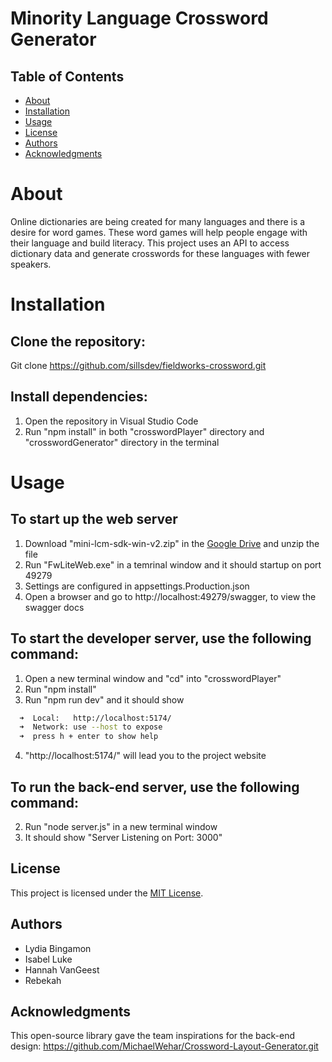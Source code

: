 # Minority Language Crossword Generator

## Table of Contents

- [About](#about)
- [Installation](#installation)
- [Usage](#usage)
- [License](#license)
- [Authors](#authors)
- [Acknowledgments](#acknowledgments)


# About
 Online dictionaries are being created for many languages and there is a desire for word games. These word games will help people engage with their language and build literacy. This project uses an API to access dictionary data and generate crosswords for these languages with fewer speakers.

# Installation
 ## Clone the repository:
  Git clone https://github.com/sillsdev/fieldworks-crossword.git

 ## Install dependencies:
   1. Open the repository in Visual Studio Code
   2. Run "npm install" in both "crosswordPlayer" directory and "crosswordGenerator" directory in the terminal

# Usage

## To start up the web server
1. Download "mini-lcm-sdk-win-v2.zip" in the [Google Drive](https://drive.google.com/drive/folders/1xR8uiafXRHmiZ039AQASbh3HgxSHbOm0?usp=sharing) and unzip the file
2. Run "FwLiteWeb.exe" in a temrinal window and it should startup on port 49279
3. Settings are configured in appsettings.Production.json
4. Open a browser and go to http://localhost:49279/swagger, to view the swagger docs

## To start the developer server, use the following command:
1. Open a new terminal window and "cd" into "crosswordPlayer"
2. Run "npm install"
3. Run "npm run dev" and it should show
```bash
  ➜  Local:   http://localhost:5174/
  ➜  Network: use --host to expose
  ➜  press h + enter to show help
```
4. "http://localhost:5174/" will lead you to the project website

## To run the back-end server, use the following command:
2. Run "node server.js" in a new terminal window
3. It should show "Server Listening on Port: 3000"

## License
This project is licensed under the [MIT License](LICENSE).

## Authors
- Lydia Bingamon
- Isabel Luke
- Hannah VanGeest
- Rebekah

## Acknowledgments
This open-source library gave the team inspirations for the back-end design: https://github.com/MichaelWehar/Crossword-Layout-Generator.git